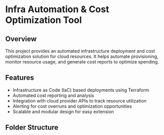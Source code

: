 # Infra Automation & Cost Optimization Tool

## Overview
This project provides an automated infrastructure deployment and cost optimization solution for cloud resources. It helps automate provisioning, monitor resource usage, and generate cost reports to optimize spending.

## Features
- Infrastructure as Code (IaC) based deployments using Terraform
- Automated cost reporting and analysis
- Integration with cloud provider APIs to track resource utilization
- Alerting for cost overruns and optimization opportunities
- Scalable and modular design for easy extension

## Folder Structure
